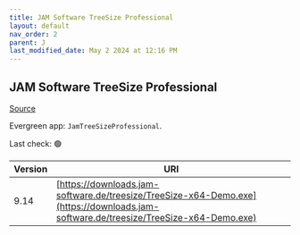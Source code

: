 ```yaml
---
title: JAM Software TreeSize Professional
layout: default
nav_order: 2
parent: J
last_modified_date: May 2 2024 at 12:16 PM
---
```


## JAM Software TreeSize Professional

[Source](https://www.jam-software.com/treesize/)

Evergreen app: `JamTreeSizeProfessional`. 

Last check: 🟢

| Version | URI                                                                                                                                  |
| ------- | ------------------------------------------------------------------------------------------------------------------------------------ |
| 9.14    | [https://downloads.jam-software.de/treesize/TreeSize-x64-Demo.exe](https://downloads.jam-software.de/treesize/TreeSize-x64-Demo.exe) |
